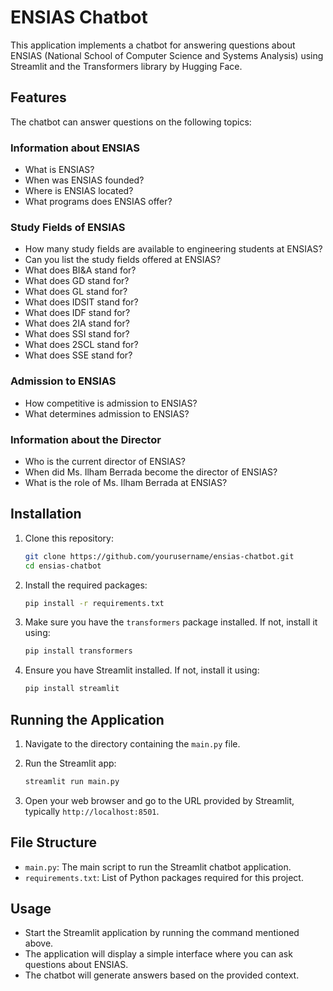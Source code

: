 # ENSIAS Chatbot

This application implements a chatbot for answering questions about ENSIAS (National School of Computer Science and Systems Analysis) using Streamlit and the Transformers library by Hugging Face.

## Features

The chatbot can answer questions on the following topics:

### Information about ENSIAS
- What is ENSIAS?
- When was ENSIAS founded?
- Where is ENSIAS located?
- What programs does ENSIAS offer?

### Study Fields of ENSIAS
- How many study fields are available to engineering students at ENSIAS?
- Can you list the study fields offered at ENSIAS?
- What does BI&A stand for?
- What does GD stand for?
- What does GL stand for?
- What does IDSIT stand for?
- What does IDF stand for?
- What does 2IA stand for?
- What does SSI stand for?
- What does 2SCL stand for?
- What does SSE stand for?

### Admission to ENSIAS
- How competitive is admission to ENSIAS?
- What determines admission to ENSIAS?

### Information about the Director
- Who is the current director of ENSIAS?
- When did Ms. Ilham Berrada become the director of ENSIAS?
- What is the role of Ms. Ilham Berrada at ENSIAS?

## Installation

1. Clone this repository:
    ```bash
    git clone https://github.com/yourusername/ensias-chatbot.git
    cd ensias-chatbot
    ```

2. Install the required packages:
    ```bash
    pip install -r requirements.txt
    ```

3. Make sure you have the `transformers` package installed. If not, install it using:
    ```bash
    pip install transformers
    ```

4. Ensure you have Streamlit installed. If not, install it using:
    ```bash
    pip install streamlit
    ```

## Running the Application

1. Navigate to the directory containing the `main.py` file.

2. Run the Streamlit app:
    ```bash
    streamlit run main.py
    ```

3. Open your web browser and go to the URL provided by Streamlit, typically `http://localhost:8501`.

## File Structure

- `main.py`: The main script to run the Streamlit chatbot application.
- `requirements.txt`: List of Python packages required for this project.

## Usage

- Start the Streamlit application by running the command mentioned above.
- The application will display a simple interface where you can ask questions about ENSIAS.
- The chatbot will generate answers based on the provided context.
